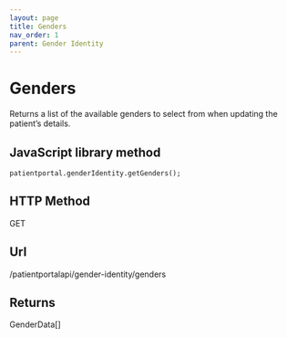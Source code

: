 ```yaml
---
layout: page
title: Genders
nav_order: 1
parent: Gender Identity
---
```


# Genders

Returns a list of the available genders to select from when updating the patient’s details.

## JavaScript library method

```
patientportal.genderIdentity.getGenders();
```

## HTTP Method

GET

## ****Url****

/patientportalapi/gender-identity/genders

## Returns

GenderData\[\]
